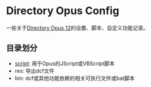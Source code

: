 # Directory Opus Config
一些关于[Directory Opus 12](https://www.gpsoft.com.au/index.html)的设置、脚本、自定义功能记录。

## 目录划分
* [script](https://github.com/nyable/DirectoryOpus-Config/blob/main/script): 用于Opus的JScript或VBScript脚本
* res: 导出dcf文件
* bin: dcf或其他功能依赖的相关可执行文件或bat脚本